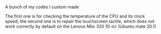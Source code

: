 A bunch of my codes I custom made

The first one is for checking the temperature of the CPU and its clock speed,
the second one is to repair the touchscreen tactile, which does not work correctly by default on the Lenovo Miix 320 10-icr (Ubuntu mate 20.1)
